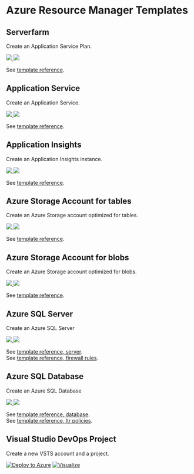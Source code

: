 # Azure Resource Manager Templates

## Serverfarm

Create an Application Service Plan.

<a href="https://portal.azure.com/#create/Microsoft.Template/uri/https%3A%2F%2Fraw.githubusercontent.com%2FLateral-Pathfinder%2Farm-templates%2Fmaster%2Ftemplates%2FMicrosoft.Web.serverfarms.json" target="_blank">
    <img src="http://azuredeploy.net/deploybutton.png"/>
</a>
<a href="http://armviz.io/#/?load=https%3A%2F%2Fraw.githubusercontent.com%2FLateral-Pathfinder%2Farm-templates%2Fmaster%2Ftemplates%2FMicrosoft.Web.serverfarms.json" target="_blank">
    <img src="http://armviz.io/visualizebutton.png"/>
</a>

See [template reference](https://docs.microsoft.com/en-us/azure/templates/microsoft.web/serverfarms).

## Application Service

Create an Application Service.

<a href="https://portal.azure.com/#create/Microsoft.Template/uri/https%3A%2F%2Fraw.githubusercontent.com%2FLateral-Pathfinder%2Farm-templates%2Fmaster%2Ftemplates%2FMicrosoft.Web.sites.json" target="_blank">
    <img src="http://azuredeploy.net/deploybutton.png"/>
</a>
<a href="http://armviz.io/#/?load=https%3A%2F%2Fraw.githubusercontent.com%2FLateral-Pathfinder%2Farm-templates%2Fmaster%2Ftemplates%2FMicrosoft.Web.sites.json" target="_blank">
    <img src="http://armviz.io/visualizebutton.png"/>
</a>

See [template reference](https://docs.microsoft.com/en-us/azure/templates/microsoft.web/sites).

## Application Insights

Create an Application Insights instance.  

<a href="https://portal.azure.com/#create/Microsoft.Template/uri/https%3A%2F%2Fraw.githubusercontent.com%2FLateral-Pathfinder%2Farm-templates%2Fmaster%2Ftemplates%2FMicrosoft.Insights.Components.json" target="_blank">
    <img src="http://azuredeploy.net/deploybutton.png"/>
</a>
<a href="http://armviz.io/#/?load=https%3A%2F%2Fraw.githubusercontent.com%2FLateral-Pathfinder%2Farm-templates%2Fmaster%2Ftemplates%2FMicrosoft.Insights.Components.json" target="_blank">
    <img src="http://armviz.io/visualizebutton.png"/>
</a>

See [template reference](https://docs.microsoft.com/en-us/azure/templates/microsoft.insights/components).  

## Azure Storage Account for tables

Create an Azure Storage account optimized for tables.  

<a href="https://portal.azure.com/#create/Microsoft.Template/uri/https%3A%2F%2Fraw.githubusercontent.com%2FLateral-Pathfinder%2Farm-templates%2Fmaster%2Ftemplates%2FMicrosoft.Storage.storageAccounts.tables.json" target="_blank">
    <img src="http://azuredeploy.net/deploybutton.png"/>
</a>
<a href="http://armviz.io/#/?load=https%3A%2F%2Fraw.githubusercontent.com%2FLateral-Pathfinder%2Farm-templates%2Fmaster%2Ftemplates%2FMicrosoft.Storage.storageAccounts.tables.json" target="_blank">
    <img src="http://armviz.io/visualizebutton.png"/>
</a>

See [template reference](https://docs.microsoft.com/en-us/azure/templates/microsoft.storage/storageaccounts).  

## Azure Storage Account for blobs

Create an Azure Storage account optimized for blobs.  

<a href="https://portal.azure.com/#create/Microsoft.Template/uri/https%3A%2F%2Fraw.githubusercontent.com%2FLateral-Pathfinder%2Farm-templates%2Fmaster%2Ftemplates%2FMicrosoft.Storage.storageAccounts.blobs.json" target="_blank">
    <img src="http://azuredeploy.net/deploybutton.png"/>
</a>
<a href="http://armviz.io/#/?load=https%3A%2F%2Fraw.githubusercontent.com%2FLateral-Pathfinder%2Farm-templates%2Fmaster%2Ftemplates%2FMicrosoft.Storage.storageAccounts.blobs.json" target="_blank">
    <img src="http://armviz.io/visualizebutton.png"/>
</a>

See [template reference](https://docs.microsoft.com/en-us/azure/templates/microsoft.storage/storageaccounts).  

## Azure SQL Server

Create an Azure SQL Server  

<a href="https://portal.azure.com/#create/Microsoft.Template/uri/https%3A%2F%2Fraw.githubusercontent.com%2FLateral-Pathfinder%2Farm-templates%2Fmaster%2Ftemplates%2FMicrosoft.Sql.server.json" target="_blank">
    <img src="http://azuredeploy.net/deploybutton.png"/>
</a>
<a href="http://armviz.io/#/?load=https%3A%2F%2Fraw.githubusercontent.com%2FLateral-Pathfinder%2Farm-templates%2Fmaster%2Ftemplates%2FMicrosoft.Sql.server.json" target="_blank">
    <img src="http://armviz.io/visualizebutton.png"/>
</a>

See [template reference, server](https://docs.microsoft.com/en-us/azure/templates/microsoft.sql/servers).    
See [template reference, firewall rules](https://docs.microsoft.com/en-us/azure/templates/microsoft.sql/servers/firewallrules).   

## Azure SQL Database

Create an Azure SQL Database  

<a href="https://portal.azure.com/#create/Microsoft.Template/uri/https%3A%2F%2Fraw.githubusercontent.com%2FLateral-Pathfinder%2Farm-templates%2Fmaster%2Ftemplates%2FMicrosoft.Sql.database.json" target="_blank">
    <img src="http://azuredeploy.net/deploybutton.png"/>
</a>
<a href="http://armviz.io/#/?load=https%3A%2F%2Fraw.githubusercontent.com%2FLateral-Pathfinder%2Farm-templates%2Fmaster%2Ftemplates%2FMicrosoft.Sql.database.json" target="_blank">
    <img src="http://armviz.io/visualizebutton.png"/>
</a>

See [template reference, database](https://docs.microsoft.com/en-us/azure/templates/microsoft.sql/servers/databases).  
See [template reference, ltr policies](https://docs.microsoft.com/en-us/azure/templates/microsoft.sql/servers/databases/backuplongtermretentionpolicies).  

## Visual Studio DevOps Project

Create a new VSTS account and a project.

[![Deploy to Azure](https://azuredeploy.net/deploybutton.png)](https://portal.azure.com/#create/Microsoft.Template/uri/https%3A%2F%2Fraw.githubusercontent.com%2FLateral-Pathfinder%2Farm-templates%2Fmaster%2Ftemplates%2FMicrosoft.VisualStudio.account.project.json)
[![Visualize](http://armviz.io/visualizebutton.png)](http://armviz.io/#/?load=https%3A%2F%2Fraw.githubusercontent.com%2FLateral-Pathfinder%2Farm-templates%2Fmaster%2Ftemplates%2FMicrosoft.VisualStudio.account.project.json)